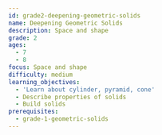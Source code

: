 ```yaml
---
id: grade2-deepening-geometric-solids
name: Deepening Geometric Solids
description: Space and shape
grade: 2
ages:
  - 7
  - 8
focus: Space and shape
difficulty: medium
learning_objectives:
  - 'Learn about cylinder, pyramid, cone'
  - Describe properties of solids
  - Build solids
prerequisites:
  - grade-1-geometric-solids
---
```

